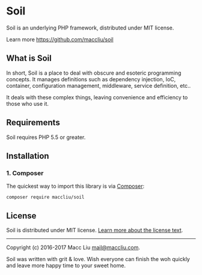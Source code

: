 # Soil

Soil is an underlying PHP framework, distributed under MIT license.

Learn more <https://github.com/maccliu/soil>


## What is Soil

In short, Soil is a place to deal with obscure and esoteric programming concepts. It manages definitions such as dependency injection, IoC, container, configuration management, middleware, service definition, etc..

It deals with these complex things, leaving convenience and efficiency to those who use it.

## Requirements

Soil requires PHP 5.5 or greater.


## Installation

### 1. Composer

The quickest way to import this library is via [Composer](https://getcomposer.org/):

```
composer require maccliu/soil
```


## License

Soil is distributed under MIT license. [Learn more about the license text](https://github.com/maccliu/soil/blob/master/LICENSE).


--------
Copyright (c) 2016-2017 Macc Liu <mail@maccliu.com>.

Soil was written with grit & love. Wish everyone can finish the woh quickly and leave more happy time to your sweet home.